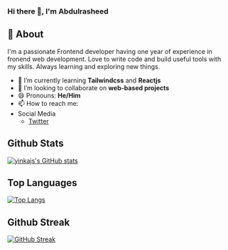 ### Hi there 👋, I'm Abdulrasheed

## 🧐 About <a name = "about"></a>
I'm a passionate Frontend developer having one year of experience in fronend web development. Love to write code and build useful tools with my skills. Always learning and exploring new things.

- 🌱 I’m currently learning **Tailwindcss** and **Reactjs**
- 👯 I’m looking to collaborate on **web-based projects**
- 😄 Pronouns: **He/Him**
- 📫 How to reach me: 
 - Social Media
 	  - [Twitter](https://twitter.com/yinkaah_)

## Github Stats 
[![yinkajs's GitHub stats](https://github-readme-stats.vercel.app/api?username=yinkajs&theme=dark&show_icons=true)](https://github.com/anuraghazra/github-readme-stats)

## Top Languages 
[![Top Langs](https://github-readme-stats.vercel.app/api/top-langs/?username=yinkajs&layout=compact&theme=dark&show_icons=true)](https://github.com/anuraghazra/github-readme-stats)

## Github Streak
[![GitHub Streak](https://github-readme-streak-stats.herokuapp.com?user=yinkajs&theme=dark&hide_border=true)](https://git.io/streak-stats)

<!--
**yinkajs/yinkajs** is a ✨ _special_ ✨ repository because its `README.md` (this file) appears on your GitHub profile.
